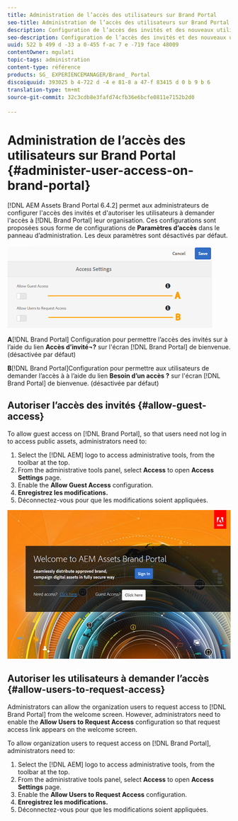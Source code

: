 ```yaml
---
title: Administration de l’accès des utilisateurs sur Brand Portal
seo-title: Administration de l’accès des utilisateurs sur Brand Portal
description: Configuration de l’accès des invités et des nouveaux utilisateurs sur Brand Portal
seo-description: Configuration de l’accès des invités et des nouveaux utilisateurs sur Brand Portal
uuid: 522 b 499 d -33 a 0-455 f-ac 7 e -719 face 48009
contentOwner: mgulati
topic-tags: administration
content-type: référence
products: SG_ EXPERIENCEMANAGER/Brand_ Portal
discoiquuid: 393025 b 4-722 d -4 e 81-8 a 47-f 83415 d 0 b 9 b 6
translation-type: tm+mt
source-git-commit: 32c3cdb8e3fafd74cfb36e6bcfe0811e7152b2d0

---
```



# Administration de l’accès des utilisateurs sur Brand Portal {#administer-user-access-on-brand-portal}

[!DNL AEM Assets Brand Portal 6.4.2] permet aux administrateurs de configurer l'accès des invités et d'autoriser les utilisateurs à demander l'accès à [!DNL Brand Portal] leur organisation. Ces configurations sont proposées sous forme de configurations de **Paramètres d’accès** dans le panneau d’administration. Les deux paramètres sont désactivés par défaut.

![](assets/access-configs.png)

**A**[!DNL Brand Portal] Configuration pour permettre l’accès des invités sur à l’aide du lien **Accès d’invité¬?** sur l'écran [!DNL Brand Portal] de bienvenue. (désactivée par défaut)

**B**[!DNL Brand Portal]Configuration pour permettre aux utilisateurs de demander l’accès à à l’aide du lien **Besoin d’un accès ?** sur l'écran [!DNL Brand Portal] de bienvenue. (désactivée par défaut)

## Autoriser l’accès des invités {#allow-guest-access}

To allow guest access on [!DNL Brand Portal], so that users need not log in to access public assets, administrators need to:

1. Select the [!DNL AEM] logo to access administrative tools, from the toolbar at the top.
2. From the administrative tools panel, select **Access** to open **Access Settings** page.
3. Enable the **Allow Guest Access** configuration.
4. **Enregistrez les modifications.**
5. Déconnectez-vous pour que les modifications soient appliquées.

![](assets/bp-welcome-screen.png)

## Autoriser les utilisateurs à demander l’accès {#allow-users-to-request-access}

Administrators can allow the organization users to request access to [!DNL Brand Portal] from the welcome screen. However, administrators need to enable the **Allow Users to Request Access** configuration so that request access link appears on the welcome screen.

To allow organization users to request access on [!DNL Brand Portal], administrators need to:

1. Select the [!DNL AEM] logo to access administrative tools, from the toolbar at the top.
2. From the administrative tools panel, select **Access** to open **Access Settings** page.
3. Enable the **Allow Users to Request Access** configuration.
4. **Enregistrez les modifications.**
5. Déconnectez-vous pour que les modifications soient appliquées.
